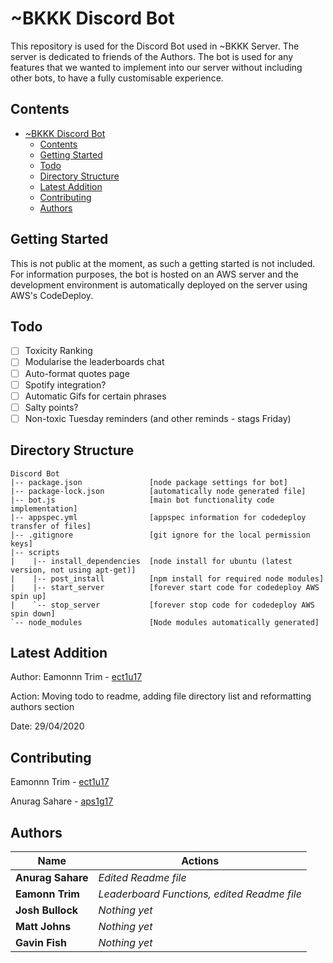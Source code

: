# ~BKKK Discord Bot

This repository is used for the Discord Bot used in ~BKKK Server. The server is dedicated to friends of the Authors. The bot is used for any features that we wanted to implement into our server without including other bots, to have a fully customisable experience.

## Contents

- [~BKKK Discord Bot](#bkkk-discord-bot)
  - [Contents](#contents)
  - [Getting Started](#getting-started)
  - [Todo](#todo)
  - [Directory Structure](#directory-structure)
  - [Latest Addition](#latest-addition)
  - [Contributing](#contributing)
  - [Authors](#authors)

## Getting Started

This is not public at the moment, as such a getting started is not included. For information purposes, the bot is hosted on an AWS server and the development environment is automatically deployed on the server using AWS's CodeDeploy.

## Todo

- [ ] Toxicity Ranking
- [ ] Modularise the leaderboards chat
- [ ] Auto-format quotes page
- [ ] Spotify integration?
- [ ] Automatic Gifs for certain phrases
- [ ] Salty points?
- [ ] Non-toxic Tuesday reminders (and other reminds - stags Friday)

## Directory Structure

``` 
Discord Bot
|-- package.json               [node package settings for bot]
|-- package-lock.json          [automatically node generated file]
|-- bot.js                     [main bot functionality code implementation]
|-- appspec.yml                [appspec information for codedeploy transfer of files]
|-- .gitignore                 [git ignore for the local permission keys]
|-- scripts
|    |-- install_dependencies  [node install for ubuntu (latest version, not using apt-get)]
|    |-- post_install          [npm install for required node modules]
|    |-- start_server          [forever start code for codedeploy AWS spin up]
|    `-- stop_server           [forever stop code for codedeploy AWS spin down]
`-- node_modules               [Node modules automatically generated]
```

## Latest Addition

Author: Eamonnn Trim  - [ect1u17](mailto:ect1u17@soton.ac.uk)

Action: Moving todo to readme, adding file directory list and reformatting authors section

Date: 29/04/2020

## Contributing

Eamonnn Trim  - [ect1u17](mailto:ect1u17@soton.ac.uk)

Anurag Sahare - [aps1g17](mailto:aps1g17@soton.ac.uk)

## Authors

Name | Actions
--- | ---
**Anurag Sahare** | *Edited Readme file*
**Eamonn Trim** | *Leaderboard Functions, edited Readme file*
**Josh Bullock** | *Nothing yet*
**Matt Johns** | *Nothing yet*
**Gavin Fish** | *Nothing yet*
